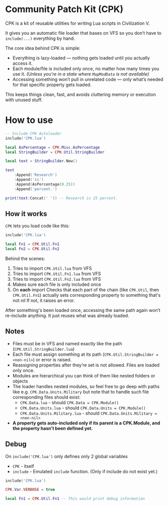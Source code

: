# Community Patch Kit (CPK)

CPK is a kit of reusable utilities for writing Lua scripts in Civilization V.

It gives you an automatic file loader that bases on VFS
so you don’t have to `include(...)` everything by hand.

The core idea behind CPK is simple:

- Everything is lazy-loaded — nothing gets loaded until you actually access it.
- Each module/file is included only once, no matter how many times you use it.
  _(Unless you're in a state where `MapModData` is not available)_
- Accessing something won’t pull in unrelated code — only what’s needed for that specific property gets loaded.

This keeps things clean, fast, and avoids cluttering memory or execution with unused stuff.

# How to use

```lua
-- Include CPK Autoloader
include('CPK.lua')

local AsPercentage = CPK.Misc.AsPercentage
local StringBuilder = CPK.Util.StringBuilder

local text = StringBuilder.New()

text
	:Append('Research')
	:Append('is')
	:Append(AsPercentage(0.25))
	:Append('percent.')

print(text:Concat(' ')) -- Research is 25 percent.
```

## How it works

`CPK` lets you load code like this:

```lua
include('CPK.lua')

local Fn1 = CPK.Util.Fn1
local Fn2 = CPK.Util.Fn2
```

Behind the scenes:

1. Tries to import `CPK.Util.lua` from VFS
2. Tries to import `CPK.Util.Fn1.lua` from VFS
3. Tries to import `CPK.Util.Fn2.lua` from VFS
4. Makes sure each file is only included once
5. On **each** import Checks that each part of the chain
   (like `CPK.Util`, then `CPK.Util.Fn1`) actually sets corresponding
   property to something that's not nil
   If not, it raises an error.

After something's been loaded once,
accessing the same path again won’t re-include anything.
It just reuses what was already loaded.

## Notes

- Files must be in VFS and named exactly like the path (`CPK.Util.StringBuilder.lua`)
- Each file must assign something
  at its path (`CPK.Util.StringBuilder = <non-nil>`) or error is raised.
- Reassigning properties after they’re set is not allowed.
  Files are loaded only once.
- Modules are hierarchical you can think of them like nested folders or objects
- The loader handles nested modules, so feel free to go deep with paths like
  e.g. `CPK.Data.Units.Military` but note that to handle such file
  corresponding files should exist:
  - `CPK.Data.lua` - should `CPK.Data = CPK.Module()`
  - `CPK.Data.Units.lua` - should `CPK.Data.Units = CPK.Module()`
  - `CPK.Data.Units.Military.lua` - should `CPK.Data.Units.Military = <non-nil>`
- **A property gets auto-included only if its parent is a CPK.Module, and the property hasn’t been defined yet.**

## Debug

On `include('CPK.lua')` only defines only 2 global variables

- `CPK` - itself
- `include` - Emulated `include` function. (Only if include do not exist yet.)

```lua
include('CPK.lua')

CPK.Var.VERBOSE = true

local Fn1 = CPK.Util.Fn1 -- This would print debug information
```

